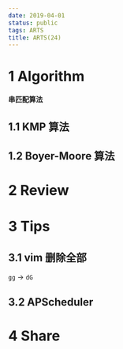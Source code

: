 ```yaml
---
date: 2019-04-01
status: public
tags: ARTS
title: ARTS(24)
---
```


# 1 Algorithm
**串匹配算法**
## 1.1 KMP 算法

## 1.2 Boyer-Moore 算法

# 2 Review

# 3 Tips
## 3.1 vim 删除全部
`gg` -> `dG`
## 3.2 APScheduler 
# 4 Share